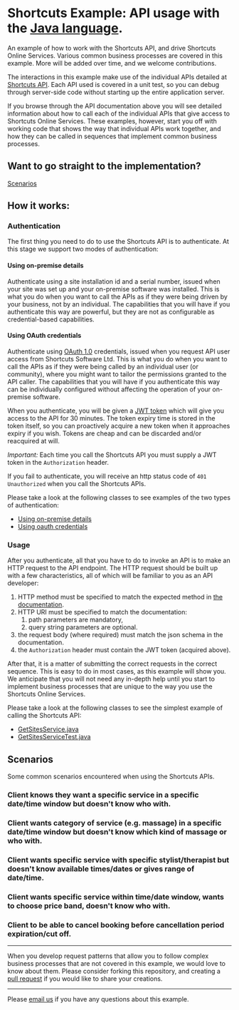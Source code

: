 
# Shortcuts Example: API usage with the [Java language](http://java.oracle.com).

An example of how to work with the Shortcuts API, and drive Shortcuts 
Online Services. Various common business processes are covered in this
example. More will be added over time, and we welcome contributions.

The interactions in this example make use of the individual APIs detailed 
at [Shortcuts API](http://www.shortcutssoftware.io/developer/). 
Each API used is covered in a unit test, so you can debug through 
server-side code without starting up the entire application server. 

If you browse through the API documentation above you will see 
detailed information about how to call each of the individual 
APIs that give access to Shortcuts Online Services. These examples,
however, start you off with working code that shows the way that 
individual APIs work together, and how they can be called in 
sequences that implement common business processes.

## Want to go straight to the implementation?

[Scenarios](#scenarios)

## How it works:

### Authentication

The first thing you need to do to use the Shortcuts API is to 
authenticate. At this stage we support two modes of authentication:

#### Using on-premise details

Authenticate using a site installation id and a serial number,
issued when your site was set up and your on-premise software was
installed. This is what you do when you want to call the APIs as 
if they were being driven by your business, not by an individual. 
The capabilities that you will have if you authenticate this way 
are powerful, but they are not as configurable as credential-based 
capabilities.

#### Using OAuth credentials

Authenticate using [OAuth 1.0](https://en.wikipedia.org/wiki/OAuth)
credentials, issued when you request API user access from Shortcuts
Software Ltd. This is what you do when you want to call the APIs 
as if they were being called by an individual user (or community),
where you might want to tailor the permissions granted to the
API caller. The capabilities that you will have if you authenticate
this way can be individually configured without affecting the
operation of your on-premise software.

When you authenticate, you will be given a [JWT token](http://jwt.io)
which will give you access to the API for 30 minutes. The token expiry 
time is stored in the token itself, so you can proactively acquire
a new token when it approaches expiry if you wish. Tokens are cheap
and can be discarded and/or reacquired at will.

_Important:_ Each time you call the Shortcuts API you must 
supply a JWT token in the `Authorization` header.

If you fail to authenticate, you will receive an http status 
code of `401 Unauthorized` when you call the Shortcuts APIs.

Please take a look at the following classes to see examples of
the two types of authentication:

- [Using on-premise details](./src/main/java/com/shortcuts/example/java/authentication/JWTSerialNumberAuthenticationService.java)
- [Using oauth credentials](./src/main/java/com/shortcuts/example/java/authentication/JWTOAuthAuthenticationService.java)

### Usage

After you authenticate, all that you have to do to invoke an API is
to make an HTTP request to the API endpoint. The HTTP request should
be built up with a few characteristics, all of which will be familiar 
to you as an API developer:

1. HTTP method must be specified to match the expected method in [the documentation](http://www.shortcutssoftware.io/developer/).
1. HTTP URI must be specified to match the documentation:
    1. path parameters are mandatory,
    1. query string parameters are optional.
1. the request body (where required) must match the json schema in the documentation.
1. the `Authorization` header must contain the JWT token (acquired above).

After that, it is a matter of submitting the correct requests in the correct
sequence. This is easy to do in most cases, as this example will show you. 
We anticipate that you will not need any in-depth help until you start to
implement business processes that are unique to the way you use the
Shortcuts Online Services.

Please take a look at the following classes to see the simplest example of
calling the Shortcuts API:

- [GetSitesService.java](./src/main/java/com/shortcuts/example/java/services/site/GetSitesService.java)
- [GetSitesServiceTest.java](./src/test/java/com/shortcuts/example/java/services/site/GetSitesServiceTest.java)
 
## Scenarios

Some common scenarios encountered when using the Shortcuts APIs.

### Client knows they want a specific service in a specific date/time window but doesn't know who with.

### Client wants category of service (e.g. massage) in a specific date/time window but doesn't know which kind of massage or who with.

### Client wants specific service with specific stylist/therapist but doesn't know available times/dates or gives range of date/time.

### Client wants specific service within time/date window, wants to choose price band, doesn't know who with.

### Client to be able to cancel booking before cancellation period expiration/cut off.


---

When you develop request patterns that allow you to follow complex
business processes that are not covered in this example, we would love 
to know about them. Please consider forking this repository, and creating 
a [pull request](https://help.github.com/articles/about-pull-requests/)
if you would like to share your creations. 

---

Please [email us](mailto:rob.barrett@shortcuts.com.au) 
if you have any questions about this example.



